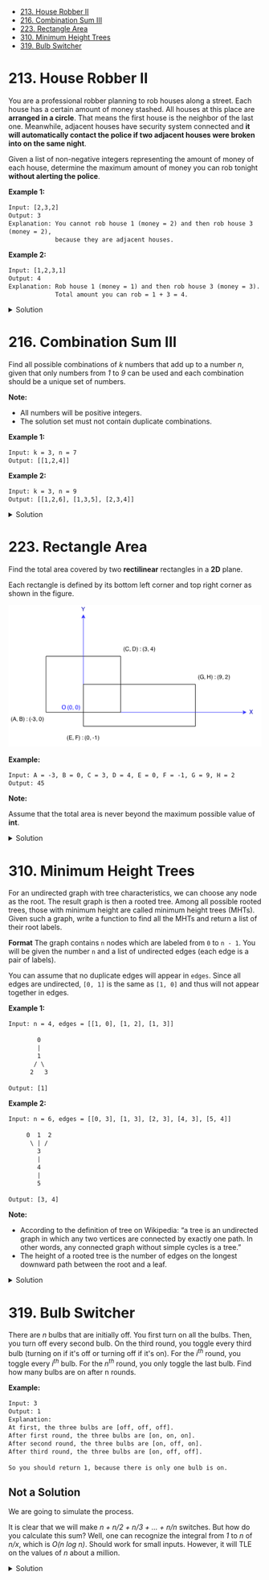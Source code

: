 - [213. House Robber II](#213-house-robber-ii)
- [216. Combination Sum III](#216-combination-sum-iii)
- [223. Rectangle Area](#223-rectangle-area)
- [310. Minimum Height Trees](#310-minimum-height-trees)
- [319. Bulb Switcher](#319-bulb-switcher)

<a id="213-house-robber-ii"></a>
# 213. House Robber II

You are a professional robber planning to rob houses along a street. Each house has a certain amount of money stashed. All houses at this place are **arranged in a circle**. That means the first house is the neighbor of the last one. Meanwhile, adjacent houses have security system connected and **it will automatically contact the police if two adjacent houses were broken into on the same night**.

Given a list of non-negative integers representing the amount of money of each house, determine the maximum amount of money you can rob tonight **without alerting the police**.

**Example 1:**
```
Input: [2,3,2]
Output: 3
Explanation: You cannot rob house 1 (money = 2) and then rob house 3 (money = 2),
             because they are adjacent houses.
```
**Example 2:**
```
Input: [1,2,3,1]
Output: 4
Explanation: Rob house 1 (money = 1) and then rob house 3 (money = 3).
             Total amount you can rob = 1 + 3 = 4.
```

<details>
    <summary>Solution</summary>

    Note that in an optimal subsets of houses which we can rob there won't be three consecutive not robbed houses.  Otherwise, we could've robbed the middle of them and increase our profit.  At this point, the problem sounds something like fibonacci steps, i.e. pass one house or pass two houses.  Fibonacci should remaind us of the dynamic programming.

    Indeed, we can already see most of the solution: maintain two `dp` arrayy with `dp[0][i]` equalling the max profit we can make out of first _i_ houses if we **don't** rob the house _i_, and `dp[1][i]` equalling the max profit we can make out of first _i_ houses if we **do** rob the house _i_.

    There is, however, one tricky question about the boundaries: we cannot rob the first and the last house simultaneously.  I suggest dealing with this by running the initial dp on `nums[1:]` and `nums[:-1]` and then taking the best of two results.  In such a way we manually ensure that at least one of the boundary houses is not robbed.  This will work in all cases except for length 1 and length 0 arrays.

    ### Complexity

    Both time and space complexity is _O(n)_, as we have _O(n)_ dp states with _O(1)_ transitions each.  Space complexity can be reduced to _O(1)_ if we maintain only a sliding window of three dp elements and carefully avoid copying the input array.

    ### Code

    ```python
    class Solution:
        def rob(self, nums: List[int]) -> int:
            if not nums:
                return 0
            if len(nums) == 1:
                return nums[0]
            
            def dpRob(a: List[int]) -> int:
                # start with two zeros to avoid casework for small `i`
                dp = [[0 for _ in range(len(a) + 2)] for _ in range(2)]
                for i, ai in enumerate(a):
                    dp[1][i + 2] = ai + max(dp[1][i], dp[0][i + 1])
                    dp[0][i + 2] = max(dp[0][i + 1], dp[1][i + 1])
                return max(dp[0][-1], dp[1][-1])
                
            return max(dpRob(nums[1:]), dpRob(nums[:-1]))

    ```

</details>

<a id="216-combination-sum-iii"></a>
# 216. Combination Sum III

Find all possible combinations of _k_ numbers that add up to a number _n_, given that only numbers from _1_ to _9_ can be used and each combination should be a unique set of numbers.

**Note:**

- All numbers will be positive integers.
- The solution set must not contain duplicate combinations.

**Example 1:**
```
Input: k = 3, n = 7
Output: [[1,2,4]]
```
**Example 2:**
```
Input: k = 3, n = 9
Output: [[1,2,6], [1,3,5], [2,3,4]]
```

<details>
    <summary>Solution</summary>

    We can use a recursive approach if we suppose that we take digits in descending order and add another (optional) parameter _d_ to our function, indicating the largest digit which we still can use.  The logic behind is the following: let's try to construct an answer starting with some digit _c_.  Then we'll be left with the original problem with _k_ replaced by _k - 1_, _n_ replaced by _n - c_, and _d_ replaced by _c - 1_.

    ### Complexity

    There is a limited number of possible answers, namely _2<sup>9</sup>_.  Our solution manipulates at most that many lists of a limited length of _9_.  Therefore, the complexity is constant _O(1)_.

    The interesting question is whether one can do any better if we allow summand bigger than _9_.  At the first glance it looks like the answer size can be exponential in terms of _n_ if we do not limit the summand at all.  

    ### Code

    ```python
    class Solution:
        def combinationSum3(self, k: int, n: int, d: int=9) -> List[List[int]]:
            if k == 1:
                if 1 <= n <= d:
                    return [[n]]
                else:
                    return []
            answers = []
            for c in range(1, d + 1):
                # can be improved to avoid unnecessary copy if we construct `partial_answer` inplace
                for partial_answer in self.combinationSum3(k - 1, n - c, c - 1):
                    partial_answer.append(c)
                    answers.append(partial_answer)
            return answers

    ```

</details>

<a id="223-rectangle-area"></a>
# 223. Rectangle Area

Find the total area covered by two **rectilinear** rectangles in a **2D** plane.

Each rectangle is defined by its bottom left corner and top right corner as shown in the figure.

![Rectangle Area](rectangle_area.png)

**Example:**
```
Input: A = -3, B = 0, C = 3, D = 4, E = 0, F = -1, G = 9, H = 2
Output: 45
```

**Note:**

Assume that the total area is never beyond the maximum possible value of **int**.

<details>
    <summary>Solution</summary>

    It's an easy geometry task, complicated by rather messy input format.  We are going to use inclusion/exclusion formula.  It means that we have to find the intersection area of the rectangles.  It can be easily found if you recall that a rectangle is an intersection of four half-planes and notice that some of these half-planes include others.  This observation allows us to calculate the potential vertices of the intersection. 

    The only tricky point to watch out for is when the intersection is empty.  We address this by max-relaxation of the side lengths with zero.

    ### Complexity

    _O(1)_ ofc.

    ### Code

    ```python
    class Solution:
        def computeArea(self, a: int, b: int, c: int, d: int, e: int, f: int, g: int, h: int) -> int:
            def area(a: int, b: int, c: int, d: int) -> int:
                return max(c - a, 0) * max(0, d - b)  # note the max-relaxation with 0

            return area(a, b, c, d) + area(e, f, g, h) - area(max(a, e), max(b, f), min(c, g), min(d, h))

    ```

</details>

<a id="310-minimum-height-trees"></a>
# 310. Minimum Height Trees

For an undirected graph with tree characteristics, we can choose any node as the root. The result graph is then a rooted tree. Among all possible rooted trees, those with minimum height are called minimum height trees (MHTs). Given such a graph, write a function to find all the MHTs and return a list of their root labels.

**Format**
The graph contains `n` nodes which are labeled from `0` to `n - 1`. You will be given the number `n` and a list of undirected edges (each edge is a pair of labels).

You can assume that no duplicate edges will appear in `edges`. Since all edges are undirected, `[0, 1]` is the same as `[1, 0]` and thus will not appear together in edges.

**Example 1:**
```
Input: n = 4, edges = [[1, 0], [1, 2], [1, 3]]

        0
        |
        1
       / \
      2   3 

Output: [1]
```
**Example 2:**
```
Input: n = 6, edges = [[0, 3], [1, 3], [2, 3], [4, 3], [5, 4]]

     0  1  2
      \ | /
        3
        |
        4
        |
        5 

Output: [3, 4]
```
**Note:**

- According to the definition of tree on Wikipedia: “a tree is an undirected graph in which any two vertices are connected by exactly one path. In other words, any connected graph without simple cycles is a tree.”
- The height of a rooted tree is the number of edges on the longest downward path between the root and a leaf.

<details>
    <summary>Solution</summary>

    A tree can have up to two centers (roots that lead to MHTs).  One can verify this claim by supposing the contrary, considering three centers and corresponding longest paths.  If you draw a picture, it should be clear how to construct a longer path for one of the centers, violating the assumption.

    Any center is literally a center of any diameter.  This proposition can be proven in a similar fashion.  It remains to recall the [classical two-bfs algorithm](https://medium.com/@tbadr/tree-diameter-why-does-two-bfs-solution-work-b17ed71d2881) for finding a diameter of a tree.

    The only remark still to be made is that we have to store the bfs-parents in the second bfs to effectively retrieve the diamter itself, not only the length.

    ### Complexity

    _O(n)_, as we use a constant number of BFSs, and every one of them costs _O(V + E)_ which is _O(n)_ for the tree case.

    ### Code

    Rather long this time.

    ```python
    from collections import deque


    class Solution:
        def findMinHeightTrees(self, n: int, edges: List[List[int]]) -> List[int]:
            graph = [[] for _ in range(n)]
            for src, dst in edges:
                graph[src].append(dst)
                graph[dst].append(src)
                
            # ofc in prod code there should be a template bfs with visitor
            visited = [False for _ in range(n)]
            bfs = deque([0])
            first_endpoint = -1
            while bfs:
                v = bfs.popleft()
                visited[v] = True
                for w in graph[v]:
                    if not visited[w]:
                        bfs.append(w)
                if not bfs:
                    first_endpoint = v

            # but you won't implement it at an hour-long interview, will you?
            distance = [-1 for _ in range(n)]
            parent = [-1 for _ in range(n)]
            bfs = deque([first_endpoint])
            distance[first_endpoint] = 0
            second_endpoint = -1
            while bfs:
                v = bfs.popleft()
                for w in graph[v]:
                    if distance[w] == -1:
                        bfs.append(w)
                        parent[w] = v
                        distance[w] = distance[v] + 1
                if not bfs:
                    second_endpoint = v
            
            diameter_length = distance[second_endpoint]
            if diameter_length & 1:
                for k in range(diameter_length >> 1):
                    second_endpoint = parent[second_endpoint]
                return [second_endpoint, parent[second_endpoint]]
            else:
                for k in range(diameter_length >> 1):
                    second_endpoint = parent[second_endpoint]
                return [second_endpoint]

    ```

</details>

<a id="319-bulb-switcher"></a>
# 319. Bulb Switcher

There are _n_ bulbs that are initially off. You first turn on all the bulbs. Then, you turn off every second bulb. On the third round, you toggle every third bulb (turning on if it's off or turning off if it's on). For the _i<sup>th</sup>_ round, you toggle every _i<sup>th</sup>_ bulb. For the _n<sup>th</sup>_ round, you only toggle the last bulb. Find how many bulbs are on after n rounds.

**Example:**
```
Input: 3
Output: 1 
Explanation: 
At first, the three bulbs are [off, off, off].
After first round, the three bulbs are [on, on, on].
After second round, the three bulbs are [on, off, on].
After third round, the three bulbs are [on, off, off]. 

So you should return 1, because there is only one bulb is on.
```

## Not a Solution

We are going to simulate the process.

It is clear that we will make _n + n/2 + n/3 + ... + n/n_ switches.  But how do you calculate this sum?  Well, one can recognize the integral from _1_ to _n_ of _n/x_, which is _O(n log n)_.  Should work for small inputs.  However, it will TLE on the values of _n_ about a million.

<details>
    <summary>Solution</summary>

    While this may not sound like a number theory question, it actually is.

    The trick is that we can tell exactly which bulbs will be turned on.  In fact, these will be squares (1, 4, 9, 16, &hellip;).  If you wonder why&mdash;count how many times some bulb _k_ is switched.  It turns out that bulb number _k_ is switched as many times as many divisors _k_ has.  From the prime decomposition it follow that we will change an odd number of times only the lightbulbs, all prime exponents of which are even, a.k.a. the squares.  It remains to note that there are _[√n]_ squares up to _n_.

    ### Complexity

    _O(1)_ ofc.

    ### Code

    ```python
    class Solution:
        def bulbSwitch(self, n: int) -> int:
            return int(sqrt(n))

    ```

</details>
